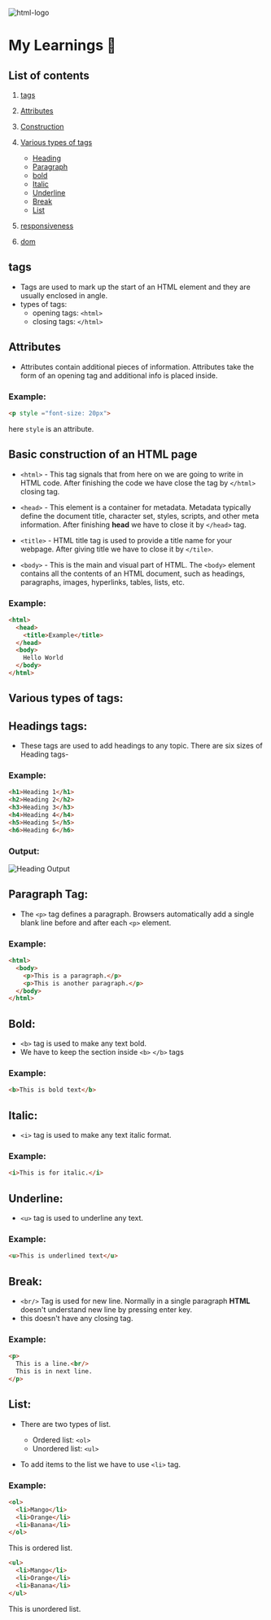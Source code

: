 ![html-logo](./resources/html-logo2.png)

# My Learnings 📖

## List of contents

1. [tags](#tags)
2. [Attributes](#attributes)
3. [Construction](#basic-construction-of-an-html-page)
4. [Various types of tags](#various-types-of-tags)
    * [Heading](#headings-tags)
    * [Paragraph](#paragraph-tag)
    * [bold](#bold)
    * [Italic](#italic)
    * [Underline](#underline)
    * [Break](#break)
    * [List](#List)

5. [responsiveness](responsiveness.md)
6. [dom](dom.md)
## tags

- Tags are used to mark up the start of an HTML element and they are usually enclosed in angle.
- types of tags: 
  * opening tags: `<html>`
  * closing tags: `</html>`

## Attributes

- Attributes contain additional pieces of information. Attributes take the form of an opening tag and additional info is placed inside.

### Example:

```html
<p style ="font-size: 20px">
```
here `style` is an attribute.

## Basic construction of an HTML page

- `<html>` - This tag signals that from here on we are going to write in HTML code. After finishing the code we have close the tag by `</html>` closing tag.

- `<head>` - This element is a container for metadata. Metadata typically define the document title, character set, styles, scripts, and other meta information. After finishing **head** we have to close it by `</head>` tag.

- `<title>` - HTML title tag is used to provide a title name for your webpage. After giving title we have to close it by `</tile>`.

- `<body>` - This is the main and visual part of HTML. The `<body>` element contains all the contents of an HTML document, such as headings, paragraphs, images, hyperlinks, tables, lists, etc.

### Example: 

```html
<html>
  <head>
    <title>Example</title>
  </head>
  <body>
    Hello World
  </body>
</html>
```

## Various types of tags:

## Headings tags:

- These tags are used to add headings to any topic. There are six sizes of Heading tags-

### Example:

```html
<h1>Heading 1</h1>
<h2>Heading 2</h2>
<h3>Heading 3</h3>
<h4>Heading 4</h4>
<h5>Heading 5</h5>
<h6>Heading 6</h6>
```

### Output:

![Heading Output](./resources/headings.png)

## Paragraph Tag:

- The `<p>` tag defines a paragraph. Browsers automatically add a single blank line before and after each `<p>` element.

### Example: 

```html
<html>
  <body>
    <p>This is a paragraph.</p>
    <p>This is another paragraph.</p>
  </body>
</html>
```

## Bold:

- `<b>` tag is used to make any text bold.
- We have to keep the section inside `<b>` `</b>` tags

### Example:
```html
<b>This is bold text</b>
```

## Italic:

- `<i>` tag is used to make any text italic format.

### Example:
```html
<i>This is for italic.</i>
```

## Underline:
- `<u>` tag is used to underline any text.

### Example:
```html
<u>This is underlined text</u>
```

## Break:
- `<br/>` Tag is used for new line. Normally in a single paragraph **HTML** doesn't understand new line by pressing enter key.
- this doesn't have any closing tag.

### Example:
```html
<p>
  This is a line.<br/>
  This is in next line.
</p>
```

## List:

- There are two types of list.
  * Ordered list: `<ol>`
  * Unordered list: `<ul>`

- To add items to the list we have to use `<li>` tag.

### Example:

```html
<ol>
  <li>Mango</li>
  <li>Orange</li>
  <li>Banana</li>
</ol>
```
This is ordered list.

```html
<ul>
  <li>Mango</li>
  <li>Orange</li>
  <li>Banana</li>
</ul>
```
This is unordered list.

